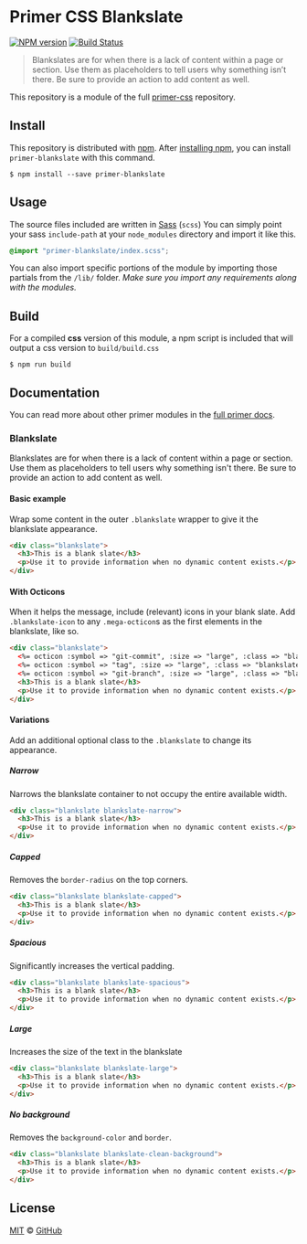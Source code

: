 # Primer CSS Blankslate

[![NPM version](http://img.shields.io/npm/v/primer-blankslate.svg)](https://www.npmjs.org/package/primer-blankslate)
[![Build Status](https://travis-ci.org/primer/blankslate.svg?branch=master)](https://travis-ci.org/primer/blankslate)

> Blankslates are for when there is a lack of content within a page or section. Use them as placeholders to tell users why something isn’t there. Be sure to provide an action to add content as well.

This repository is a module of the full [primer-css][primer] repository.

## Install

This repository is distributed with [npm][npm]. After [installing npm][install-npm], you can install `primer-blankslate` with this command.

```
$ npm install --save primer-blankslate
```

## Usage

The source files included are written in [Sass][sass] (`scss`) You can simply point your sass `include-path` at your `node_modules` directory and import it like this.

```scss
@import "primer-blankslate/index.scss";
```

You can also import specific portions of the module by importing those partials from the `/lib/` folder. _Make sure you import any requirements along with the modules._

## Build

For a compiled **css** version of this module, a npm script is included that will output a css version to `build/build.css`

```
$ npm run build
```

## Documentation

You can read more about other primer modules in the [full primer docs][docs].

<!-- %docs
title: Blankslate
-->

### Blankslate

Blankslates are for when there is a lack of content within a page or section. Use them as placeholders to tell users why something isn't there. Be sure to provide an action to add content as well.

#### Basic example

Wrap some content in the outer `.blankslate` wrapper to give it the blankslate appearance.

```html
<div class="blankslate">
  <h3>This is a blank slate</h3>
  <p>Use it to provide information when no dynamic content exists.</p>
</div>
```

#### With Octicons

When it helps the message, include (relevant) icons in your blank slate. Add `.blankslate-icon` to any `.mega-octicon`s as the first elements in the blankslate, like so.

```html
<div class="blankslate">
  <%= octicon :symbol => "git-commit", :size => "large", :class => "blankslate-icon" %>
  <%= octicon :symbol => "tag", :size => "large", :class => "blankslate-icon" %>
  <%= octicon :symbol => "git-branch", :size => "large", :class => "blankslate-icon" %>
  <h3>This is a blank slate</h3>
  <p>Use it to provide information when no dynamic content exists.</p>
</div>
```

#### Variations

Add an additional optional class to the `.blankslate` to change its appearance.

##### Narrow

Narrows the blankslate container to not occupy the entire available width.

```html
<div class="blankslate blankslate-narrow">
  <h3>This is a blank slate</h3>
  <p>Use it to provide information when no dynamic content exists.</p>
</div>
```

##### Capped

Removes the `border-radius` on the top corners.

```html
<div class="blankslate blankslate-capped">
  <h3>This is a blank slate</h3>
  <p>Use it to provide information when no dynamic content exists.</p>
</div>
```

##### Spacious

Significantly increases the vertical padding.

```html
<div class="blankslate blankslate-spacious">
  <h3>This is a blank slate</h3>
  <p>Use it to provide information when no dynamic content exists.</p>
</div>
```

##### Large

Increases the size of the text in the blankslate

```html
<div class="blankslate blankslate-large">
  <h3>This is a blank slate</h3>
  <p>Use it to provide information when no dynamic content exists.</p>
</div>
```

##### No background

Removes the `background-color` and `border`.

```html
<div class="blankslate blankslate-clean-background">
  <h3>This is a blank slate</h3>
  <p>Use it to provide information when no dynamic content exists.</p>
</div>
```
<!-- %enddocs -->

## License

[MIT](./LICENSE) &copy; [GitHub](https://github.com/)

[primer]: https://github.com/primer/primer
[docs]: http://primercss.io/
[npm]: https://www.npmjs.com/
[install-npm]: https://docs.npmjs.com/getting-started/installing-node
[sass]: http://sass-lang.com/
